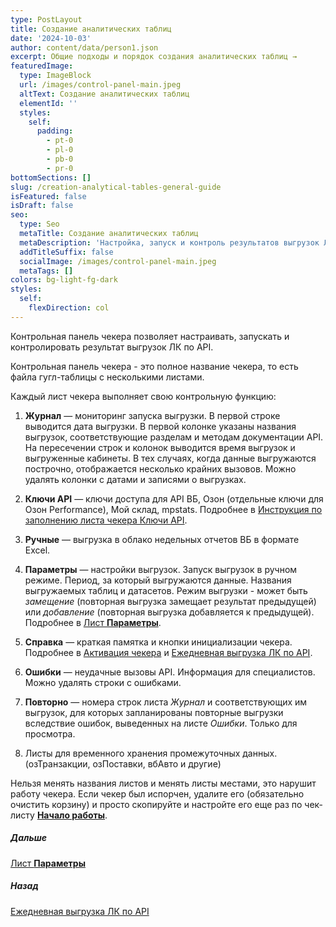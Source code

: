 ```yaml
---
type: PostLayout
title: Создание аналитических таблиц
date: '2024-10-03'
author: content/data/person1.json
excerpt: Общие подходы и порядок создания аналитических таблиц →
featuredImage:
  type: ImageBlock
  url: /images/control-panel-main.jpeg
  altText: Создание аналитических таблиц
  elementId: ''
  styles:
    self:
      padding:
        - pt-0
        - pl-0
        - pb-0
        - pr-0
bottomSections: []
slug: /creation-analytical-tables-general-guide
isFeatured: false
isDraft: false
seo:
  type: Seo
  metaTitle: Создание аналитических таблиц
  metaDescription: 'Настройка, запуск и контроль результатов выгрузок ЛК по API'
  addTitleSuffix: false
  socialImage: /images/control-panel-main.jpeg
  metaTags: []
colors: bg-light-fg-dark
styles:
  self:
    flexDirection: col
---
```

Контрольная панель чекера позволяет настраивать, запускать и контролировать результат выгрузок ЛК по API.

Контрольная панель чекера - это полное название чекера, то есть файла гугл-таблицы с несколькими листами.

Каждый лист чекера выполняет свою контрольную функцию:

1.  **Журнал** — мониторинг запуска выгрузки. В первой строке выводится дата выгрузки. В первой колонке указаны названия выгрузок, соответствующие разделам и методам документации API. На пересечении строк и колонок выводится время выгрузок и выгруженные кабинеты. В тех случаях, когда данные выгружаются построчно, отображается несколько крайних вызовов.
    Можно удалять колонки с датами и записями о выгрузках.

2.  **Ключи API** — ключи доступа для API ВБ, Озон (отдельные ключи для Озон Performance), Мой склад, mpstats. Подробнее в [Инструкция по заполнению листа чекера Ключи API](/blog/fill-out-api-keys-form/).

3.  **Ручные** — выгрузка в облако недельных отчетов ВБ в формате Excel.

4.  **Параметры** — настройки выгрузок. Запуск выгрузок в ручном режиме. Период, за который выгружаются данные. Названия выгружаемых таблиц и датасетов. Режим выгрузки - может быть *замещение* (повторная выгрузка замещает результат предыдущей) или *добавление* (повторная выгрузка добавляется к предыдущей). Подробнее в [Лист **Параметры**](/blog/parameters-list-control-panel/).

5.  **Справка** — краткая памятка и кнопки инициализации чекера. Подробнее в [Активация чекера](/blog/google-script-authorization/) и [Ежедневная выгрузка ЛК по API](/blog/everyday-upload-turn-on/).

6.  **Ошибки** — неудачные вызовы API. Информация для специалистов. Можно удалять строки с ошибками.

7.  **Повторно** — номера строк листа *Журнал* и соответствующих им выгрузок, для которых запланированы повторные выгрузки вследствие ошибок, выведенных на листе *Ошибки*. Только для просмотра.

8.  Листы для временного хранения промежуточных данных. (озТранзакции, озПоставки, вбАвто и другие)

Нельзя менять названия листов и менять листы местами, это нарушит работу чекера. Если чекер был испорчен, удалите его (обязательно очистить корзину) и просто скопируйте и настройте его еще раз по чек-листу [**Начало работы**](/blog/beginning-of-use/).

##### Дальше

[Лист **Параметры**](/blog/parameters-list-control-panel/)

##### Назад

[Ежедневная выгрузка ЛК по API](/blog/everyday-upload-turn-on/)
